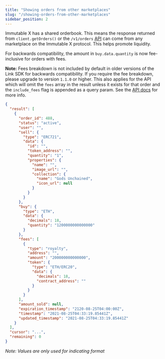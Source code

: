```yaml
---
title: "Showing orders from other marketplaces"
slug: "/showing-orders-from-other-marketplaces"
sidebar_position: 2
---
```

Immutable X has a shared orderbook. This means the response returned from `client.getOrders()` or the  `/v1/orders` [API](https://docs.x.immutable.com/reference#get_orders-1) can come from any marketplace on the Immutable X protocol. This helps promote liquidity. 

For backwards compatibility, the amount in `buy.data.quantity` is now fee-inclusive for orders with fees. 

**Note:** Fees breakdown is not included by default in older versions of the Link SDK for backwards compatibility. If you require the fee breakdown, please upgrade to version `1.1.0` or higher. This also applies for the API which will omit the `fees` array in the result unless it exists for that order and the `include_fees` flag is appended as a query param. See the [API docs](https://docs.x.immutable.com/reference#get_orders-1) for more info.
```json
{
  "result": [
    {
      "order_id": 488,
      "status": "active",
      "user": "",
      "sell": {
        "type": "ERC721",
        "data": {
          "id": "",
          "token_address": "",
          "quantity": "1",
          "properties": {
            "name": "",
            "image_url": "",
            "collection": {
              "name": "Gods Unchained",
              "icon_url": null
            }
          }
        }
      },
      "buy": {
        "type": "ETH",
        "data": {
          "decimals": 18,
          "quantity": "1200000000000000"
        }
      },
      "fees": [
        {
          "type": "royalty",
          "address": "",
          "amount": "200000000000000",
          "token": {
            "type": "ETH/ERC20",
            "data": {
              "decimals": 18,
              "contract_address": ""
            }
          }
        }
      ],
      "amount_sold": null,
      "expiration_timestamp": "2120-08-25T04:00:00Z",
      "timestamp": "2021-08-25T04:33:19.85441Z",
      "updated_timestamp": "2021-08-25T04:33:19.85441Z"
    }
  ],
  "cursor": "...",
  "remaining": 0
}
```
*Note: Values are only used for indicating format*